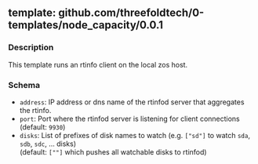 ## template: github.com/threefoldtech/0-templates/node_capacity/0.0.1

### Description
This template runs an rtinfo client on the local zos host.

### Schema

- `address`: IP address or dns name of the rtinfod server that aggregates the rtinfo.
- `port`: Port where the rtinfod server is listening for client connections (default: `9930`)
- `disks`: List of prefixes of disk names to watch (e.g. `["sd"]` to watch `sda`, `sdb`, `sdc`, ... disks)  
    (default: `[""]` which pushes all watchable disks to rtinfod)
